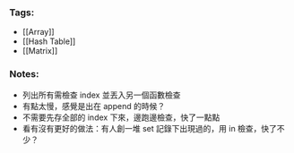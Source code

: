 ### Tags:
- [[Array]]
- [[Hash Table]]
- [[Matrix]]
### Notes:
- 列出所有需檢查 index 並丟入另一個函數檢查
- 有點太慢，感覺是出在 append 的時候？
- 不需要先存全部的 index 下來，邊跑邊檢查，快了一點點
- 看有沒有更好的做法：有人創一堆 set 記錄下出現過的，用 in 檢查，快了不少？


